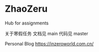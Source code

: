 # ZhaoZeru
Hub for assignments 

关于寒假任务 文档见 main 代码见 master

Personal Blog https://inzeroworld.com.cn/
